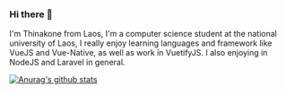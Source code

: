 ### Hi there 👋

I'm Thinakone from Laos, I'm a computer science student at the national university of Laos, I really enjoy learning languages and framework like VueJS and Vue-Native, as well as work in VuetifyJS.
I also enjoying in NodeJS and Laravel in general.


[![Anurag's github stats](https://github-readme-stats.vercel.app/api?username=toto-thi)](https://github.com/anuraghazra/github-readme-stats)
